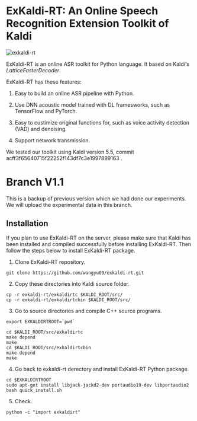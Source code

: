 # ExKaldi-RT: An Online Speech Recognition Extension Toolkit of Kaldi 
![exkaldi-rt](https://github.com/wangyu09/exkaldi-rt/workflows/exkaldi-rt/badge.svg)

ExKaldi-RT is an online ASR toolkit for Python language.
It based on Kaldi's _LatticeFasterDecoder_.

ExKaldi-RT has these features:

1. Easy to build an online ASR pipeline with Python.

2. Use DNN acoustic model trained with DL framesworks, such as TensorFlow and PyTorch.

3. Easy to custimize original functions for, such as voice activity detection (VAD) and denoising. 

4. Support network transmission.

We tested our toolkit using Kaldi version 5.5, commit acff3f65640715f22252f143df7c3e1997899163 .

# Branch V1.1 
This is a backup of previous version which we had done our experiments.
We will upload the experimental data in this branch.

## Installation

If you plan to use ExKaldi-RT on the server, 
please make sure that Kaldi has been installed and compiled successfully before installing ExKaldi-RT.
Then follow the steps below to install ExKaldi-RT package.

1. Clone ExKaldi-RT repository.
```shell
git clone https://github.com/wangyu09/exkaldi-rt.git
``` 

2. Copy these directories into Kaldi source folder.
```shell
cp -r exkaldi-rt/exkaldirtc $KALDI_ROOT/src/
cp -r exkaldi-rt/exkaldirtcbin $KALDI_ROOT/src/
```

3. Go to source directories and compile C++ source programs.
```shell
export EXKALDIRTROOT=`pwd`

cd $KALDI_ROOT/src/exkaldirtc
make depend
make
cd $KALDI_ROOT/src/exkaldirtcbin
make depend
make
```

4. Go back to exkaldi-rt derectory and install ExKaldi-RT Python package.
```shell
cd $EXKALDIRTROOT
sudo apt-get install libjack-jackd2-dev portaudio19-dev libportaudio2
bash quick_install.sh
```

5. Check.
```shell
python -c "import exkaldirt"
```
